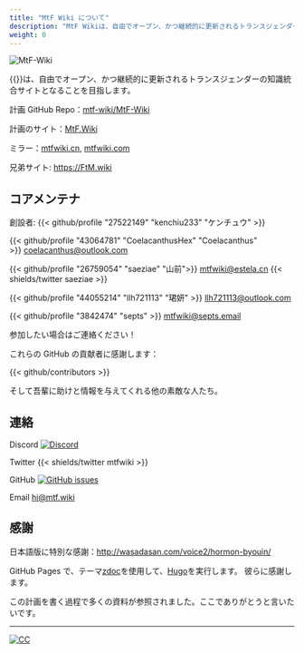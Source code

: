 ```yaml
---
title: "MtF Wiki について"
description: "MtF Wikiは、自由でオープン、かつ継続的に更新されるトランスジェンダーの知識統合サイトとなることを目指します。"
weight: 0
---
```


<link rel="stylesheet" href="https://cdn.jsdelivr.net/npm/bootstrap-icons@1.5.0/font/bootstrap-icons.css">

![MtF-Wiki](/new/mtf-wiki-long.svg)

{{<mtf-wiki>}}は、自由でオープン、かつ継続的に更新されるトランスジェンダーの知識統合サイトとなることを目指します。

計画 <i class="bi bi-github" aria-label="GitHub"></i> GitHub Repo：[mtf-wiki/MtF-Wiki](https://github.com/mtf-wiki/MtF-Wiki)

<i class="bi bi-link-45deg" aria-label="Website"></i> 計画のサイト：[MtF.Wiki](https://mtf.wiki)

<i class="bi bi-link-45deg" aria-label="Website"></i> ミラー：[mtfwiki.cn](https://mtfwiki.cn), [mtfwiki.com](https://mtfwiki.com)

兄弟サイト: <https://FtM.wiki>

## コアメンテナ

創設者: {{< github/profile "27522149" "kenchiu233" "ケンチュウ" >}}

{{< github/profile "43064781" "CoelacanthusHex" "Coelacanthus" >}}&nbsp;<coelacanthus@outlook.com>

{{< github/profile "26759054" "saeziae" "山前">}}&nbsp;<mtfwiki@estela.cn> {{< shields/twitter saeziae >}}

{{< github/profile "44055214" "llh721113" "珺妍" >}}&nbsp;<llh721113@outlook.com>

{{< github/profile "3842474" "septs" >}}&nbsp;<mtfwiki@septs.email>

参加したい場合はご連絡ください！

これらの GitHub の貢献者に感謝します：

{{< github/contributors >}}

そして吾輩に助けと情報を与えてくれる他の素敵な人たち。

## 連絡

Discord [![Discord][shields/discord]](https://233.plus/discord)

Twitter {{< shields/twitter mtfwiki >}}

GitHub [![GitHub issues][shields/github]](https://github.com/mtf-wiki/MtF-Wiki/issues/new)

Email <hi@mtf.wiki>

[shields/discord]: https://img.shields.io/discord/883004164760801320?style=flat-square
[shields/github]: https://img.shields.io/github/issues/mtf-wiki/MtF-Wiki?style=flat-square

## 感謝

日本語版に特別な感謝：<http://wasadasan.com/voice2/hormon-byouin/>

GitHub Pages で、テーマ[zdoc][zdoc-url]を使用して、[Hugo][hugo-url]を実行します。 彼らに感謝します。

この計画を書く過程で多くの資料が参照されました。ここでありがとうと言いたいです。

---

[![CC](https://i.creativecommons.org/l/by-sa/4.0/88x31.png)](https://creativecommons.org/licenses/by-sa/4.0)

[hugo-url]: https://github.com/gohugoio/hugo
[zdoc-url]: https://github.com/zzossig/hugo-theme-zdoc

